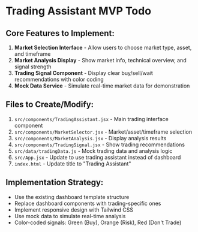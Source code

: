 # Trading Assistant MVP Todo

## Core Features to Implement:
1. **Market Selection Interface** - Allow users to choose market type, asset, and timeframe
2. **Market Analysis Display** - Show market info, technical overview, and signal strength
3. **Trading Signal Component** - Display clear buy/sell/wait recommendations with color coding
4. **Mock Data Service** - Simulate real-time market data for demonstration

## Files to Create/Modify:
1. `src/components/TradingAssistant.jsx` - Main trading interface component
2. `src/components/MarketSelector.jsx` - Market/asset/timeframe selection
3. `src/components/MarketAnalysis.jsx` - Display analysis results
4. `src/components/TradingSignal.jsx` - Show trading recommendations
5. `src/data/tradingData.js` - Mock trading data and analysis logic
6. `src/App.jsx` - Update to use trading assistant instead of dashboard
7. `index.html` - Update title to "Trading Assistant"

## Implementation Strategy:
- Use the existing dashboard template structure
- Replace dashboard components with trading-specific ones
- Implement responsive design with Tailwind CSS
- Use mock data to simulate real-time analysis
- Color-coded signals: Green (Buy), Orange (Risk), Red (Don't Trade)